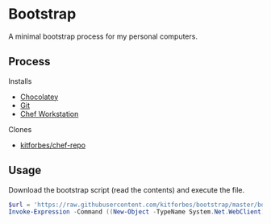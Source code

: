 # Bootstrap

A minimal bootstrap process for my personal computers.

## Process

Installs
- [Chocolatey](https://chocolatey.org/)
- [Git](https://git-scm.com/)
- [Chef Workstation](https://www.chef.sh/about/chef-workstation/)

Clones
- [kitforbes/chef-repo](https://github.com/kitforbes/chef-repo)

## Usage

Download the bootstrap script (read the contents) and execute the file.

```powershell
$url = 'https://raw.githubusercontent.com/kitforbes/bootstrap/master/bootstrap.ps1'
Invoke-Expression -Command ((New-Object -TypeName System.Net.WebClient).DownloadString($url))
```
